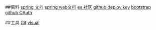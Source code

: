 ##资料
[spring 文档](https://spring.io/guides)
[spring web文档](https://spring.io/guides/gs/serving-web-content/)
[es 社区](https://elasticsearch.cn/explore)
[github deploy key](https://developer.github.com/v3/guides/managing-deploy-keys/#deploy-keys)
[bootstrap](https://v3.bootcss.com/getting-started)
[github OAuth](https://developer.github.com/)

##工具
[Git](https://git-scm.com/download)
[visual](https://www.visual-paradigm.com)
